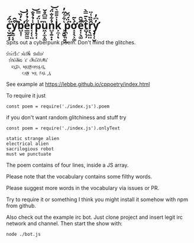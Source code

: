 
c͔̮̰̟̞͑̑́͘y̖͇͔̞͒̑̚͘b̺̟͎̀̓̏̕͝e̲̲̰͖̫͋̉̒̔r͔̦̜̤̾̉̉̐͝p̨͔̩̾̈́̿͘ȕ͖̦̼͓͚̿͆̊̌n̺̟̱̟̣̉͋̐̈́͝k͕̼͎̍͐͌̄͛ͅ ͕͍̮͉͓͛͋͑̋̓ṕ̪̙͉͎̫̈́͆̆͘ớ̝̟̖͕͚̀̃ẽ͓͎̖͚̌̂̚t̻̩̖̦̂̀̄̿̀ŗ̖͖̤̑̏̏͑̈y̡̛̜̜̮̓͆̓
===================


Spits out a cyberpunk poem. Don't mind the glitches.

```
ꜱ̑ᴛ͑ᴀ̉ᴛ̔ɪ̐ᴄ̏ ɴ͒ᴇ͝ᴏ̈́ɴ̊ ꜱ̒ʜ͝ᴇ́ᴇ̇ᴘ͛
 ꜱ̊ᴛ̊ʀ͛ᴀ̚ɴ̅ɢ͘ᴇ̊ ᴄ͋ʀ̾ᴇ̚ᴀ̽ᴛ͂ᴜ͝ʀ̇ᴇ͛
  ᴇ͜ᴠ̥ɪ̦ʟ͉ ᴍ̭ᴇ̢ᴛ̯ʀ̮ᴏ̣ᴘ̗ᴏ̲ʟ̗ɪ͔ꜱ̻
      ᴄͅᴀ͖ɴ̰ ᴡ̧ᴇ̻ ꜰ̣ᴀ͍ʟ̡ʟ̪
```


See example at https://lebbe.github.io/cppoetry/index.html


To require it just

```
const poem = require('./index.js').poem
```

if you don't want random glitchiness and stuff try


```
const poem = require('./index.js').onlyText
```


```
static strange alien
electrical alien
sacrilogious robot
must we punctuate
```

The poem contains of four lines, inside a JS array.


Please note that the vocabulary contains some filthy words.


Please suggest more words in the vocabulary via issues or PR.


Try to require it or something I think you might install it somehow with npm
from github.



Also check out the example irc bot. Just clone project and insert legit
irc network and channel. Then start the show with:

```
node ./bot.js
```
